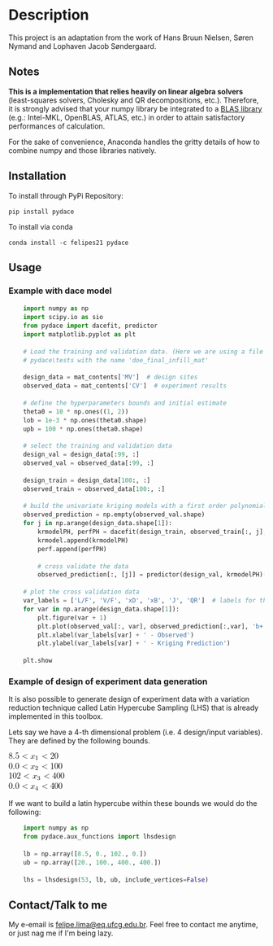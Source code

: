 # Description

This project is an adaptation from the work of Hans Bruun Nielsen, Søren Nymand and Lophaven Jacob Søndergaard.

## Notes
**This is a implementation that relies heavily on linear algebra solvers** (least-squares solvers, Cholesky and QR 
decompositions, etc.). Therefore, it is strongly advised that your numpy library be integrated to a 
[BLAS library](http://markus-beuckelmann.de/blog/boosting-numpy-blas.html) (e.g.: Intel-MKL, OpenBLAS, ATLAS, etc.) 
in order to attain satisfactory performances of calculation.

For the sake of convenience, Anaconda handles the gritty details of how to combine numpy and those libraries natively.

## Installation

To install through PyPi Repository:

    pip install pydace

To install via conda

    conda install -c felipes21 pydace
    
## Usage

### Example with dace model

```python    
    import numpy as np
    import scipy.io as sio
    from pydace import dacefit, predictor
    import matplotlib.pyplot as plt
    
    # Load the training and validation data. (Here we are using a file from the github repo located in the folder 
    # pydace\tests with the name 'doe_final_infill_mat'
    
    design_data = mat_contents['MV']  # design sites
    observed_data = mat_contents['CV']  # experiment results
    
    # define the hyperparameters bounds and initial estimate
    theta0 = 10 * np.ones((1, 2))
    lob = 1e-3 * np.ones(theta0.shape)
    upb = 100 * np.ones(theta0.shape)
    
    # select the training and validation data
    design_val = design_data[:99, :]
    observed_val = observed_data[:99, :]
    
    design_train = design_data[100:, :]
    observed_train = observed_data[100:, :]
    
    # build the univariate kriging models with a first order polynomial regression and a gaussian regression model
    observed_prediction = np.empty(observed_val.shape)
    for j in np.arange(design_data.shape[1]):
        krmodelPH, perfPH = dacefit(design_train, observed_train[:, j], 'poly1', 'corrgauss', theta0, lob, upb)
        krmodel.append(krmodelPH)
        perf.append(perfPH)
        
        # cross validate the data
        observed_prediction[:, [j]] = predictor(design_val, krmodelPH)[0]
    
    # plot the cross validation data
    var_labels = ['L/F', 'V/F', 'xD', 'xB', 'J', 'QR']  # labels for the observed data
    for var in np.arange(design_data.shape[1]):
        plt.figure(var + 1)
        plt.plot(observed_val[:, var], observed_prediction[:,var], 'b+')
        plt.xlabel(var_labels[var] + ' - Observed')
        plt.ylabel(var_labels[var] + ' - Kriging Prediction')
    
    plt.show
```

### Example of design of experiment data generation
It is also possible to generate design of experiment data with a variation reduction technique called Latin Hypercube
Sampling (LHS) that is already implemented in this toolbox.

Lets say we have a 4-th dimensional problem (i.e. 4 design/input variables). They are defined by the following bounds.

![Variables to sample](lhsvariables.png)

If we want to build a latin hypercube within these bounds we would do the following:

```python    
    import numpy as np
    from pydace.aux_functions import lhsdesign
    
    lb = np.array([8.5, 0., 102., 0.])
    ub = np.array([20., 100., 400., 400.])

    lhs = lhsdesign(53, lb, ub, include_vertices=False)
```

## Contact/Talk to me

My e-email is felipe.lima@eq.ufcg.edu.br. Feel free to contact me anytime, or just nag me if I'm being lazy.
